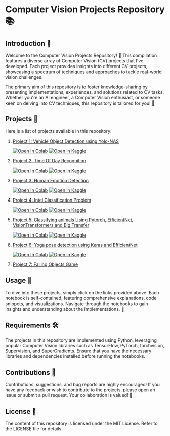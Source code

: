 # Computer Vision Projects Repository 📚




## Introduction 🎉

Welcome to the Computer Vision Projects Repository! 🚀 This compilation features a diverse array of Computer Vision (CV) projects that I've developed. Each project provides insights into different CV projects, showcasing a spectrum of techniques and approaches to tackle real-world vision challenges.

The primary aim of this repository is to foster knowledge-sharing by presenting implementations, experiences, and solutions related to CV tasks. Whether you're an AI engineer, a Computer Vision enthusiast, or someone keen on delving into CV techniques, this repository is tailored for you! 🌟
## Projects 📑

Here is a list of projects available in this repository:

1. [Project 1: Vehicle Object Detection using Yolo-NAS](Object%20Detection/Vehicles_Object_Detection.ipynb)
   
   [![Open In Colab](https://colab.research.google.com/assets/colab-badge.svg)](https://colab.research.google.com/github/AymenKhouja/Computer-Vision-Projects/blob/main/Object%20Detection/Vehicles_Object_Detection.ipynb)  [![Open in Kaggle](https://kaggle.com/static/images/open-in-kaggle.svg)](https://kaggle.com/kernels/welcome?src=https://github.com/AymenKhouja/Computer-Vision-Projects/blob/main/Object%20Detection/Vehicles_Object_Detection.ipynb)

2. [Project 2: Time Of Day Recognition](Image%20Classification/time-of-day-recognition-using-cnn.ipynb)
   
   [![Open In Colab](https://colab.research.google.com/assets/colab-badge.svg)](https://colab.research.google.com/github/AymenKhouja/Computer-Vision-Projects/blob/main/Image%20Classification/time-of-day-recognition-using-cnn.ipynb)  [![Open in Kaggle](https://kaggle.com/static/images/open-in-kaggle.svg)](https://kaggle.com/kernels/welcome?src=https://github.com/AymenKhouja/Computer-Vision-Projects/blob/main/Image%20Classification/time-of-day-recognition-using-cnn.ipynb)

3. [Project 3: Human Emotion Detection](Image%20Classification/human-emotion-recognition.ipynb)
   
   [![Open In Colab](https://colab.research.google.com/assets/colab-badge.svg)](https://colab.research.google.com/github/AymenKhouja/Computer-Vision-Projects/blob/main/Image%20Classification/human-emotion-recognition.ipynb)  [![Open in Kaggle](https://kaggle.com/static/images/open-in-kaggle.svg)](https://kaggle.com/kernels/welcome?src=https://github.com/AymenKhouja/Computer-Vision-Projects/blob/main/Image%20Classification/human-emotion-recognition.ipynb)

4. [Project 4: Intel Classification Problem](Image%20Classification/intel-classification-problem.ipynb)
   
   [![Open In Colab](https://colab.research.google.com/assets/colab-badge.svg)](https://colab.research.google.com/github/AymenKhouja/Computer-Vision-Projects/blob/main/Image%20Classification/intel-classification-problem.ipynb)  [![Open in Kaggle](https://kaggle.com/static/images/open-in-kaggle.svg)](https://kaggle.com/kernels/welcome?src=https://github.com/AymenKhouja/Computer-Vision-Projects/blob/main/Image%20Classification/intel-classification-problem.ipynb)

5. [Project 5: Classifying animals Using Pytorch, EfficientNet, VisionTransformers and Big Transfer](Image%20Classification/Classifying-animals-using-Pytorch.ipynb)
   
   [![Open In Colab](https://colab.research.google.com/assets/colab-badge.svg)](https://colab.research.google.com/github/AymenKhouja/Computer-Vision-Projects/blob/main/Image%20Classification/Classifying-animals-using-Pytorch.ipynb)  [![Open in Kaggle](https://kaggle.com/static/images/open-in-kaggle.svg)](https://kaggle.com/kernels/welcome?src=https://github.com/AymenKhouja/Computer-Vision-Projects/blob/main/Image%20Classification/Classifying-animals-using-Pytorch.ipynb)

6. [Project 6: Yoga pose detection using Keras and EfficientNet](Image%20Classification/yoga_pose_detection.ipynb)
   
   [![Open In Colab](https://colab.research.google.com/assets/colab-badge.svg)](https://colab.research.google.com/github/AymenKhouja/Computer-Vision-Projects/blob/main/Image%20Classification/yoga_pose_detection.ipynb)  [![Open in Kaggle](https://kaggle.com/static/images/open-in-kaggle.svg)](https://kaggle.com/kernels/welcome?src=https://github.com/AymenKhouja/Computer-Vision-Projects/blob/main/Image%20Classification/yoga_pose_detection.ipynb)

7. [Project 7: Falling Objects Game](Pose%Estimation/handdetectiongame.py)
   
  
## Usage 🚀

To dive into these projects, simply click on the links provided above. Each notebook is self-contained, featuring comprehensive explanations, code snippets, and visualizations. Navigate through the notebooks to gain insights and understanding about the implementations. 📝

## Requirements 🛠️

The projects in this repository are implemented using Python, leveraging popular Computer Vision libraries such as TensorFlow, PyTorch, torchvision, Supervision, and SuperGradients. Ensure that you have the necessary libraries and dependencies installed before running the notebooks.

## Contributions 🤝

Contributions, suggestions, and bug reports are highly encouraged! If you have any feedback or wish to contribute to the projects, please open an issue or submit a pull request. Your collaboration is valued! 🙌

## License 📜

The content of this repository is licensed under the MIT License. Refer to the LICENSE file for details.
